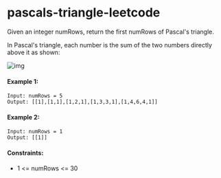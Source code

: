 # pascals-triangle-leetcode

Given an integer numRows, return the first numRows of Pascal's triangle.

In Pascal's triangle, each number is the sum of the two numbers directly above it as shown:

![img](https://upload.wikimedia.org/wikipedia/commons/0/0d/PascalTriangleAnimated2.gif)
 
#### Example 1:
```
Input: numRows = 5
Output: [[1],[1,1],[1,2,1],[1,3,3,1],[1,4,6,4,1]]
```

#### Example 2:
```
Input: numRows = 1
Output: [[1]]
``` 

#### Constraints:

- 1 <= numRows <= 30
